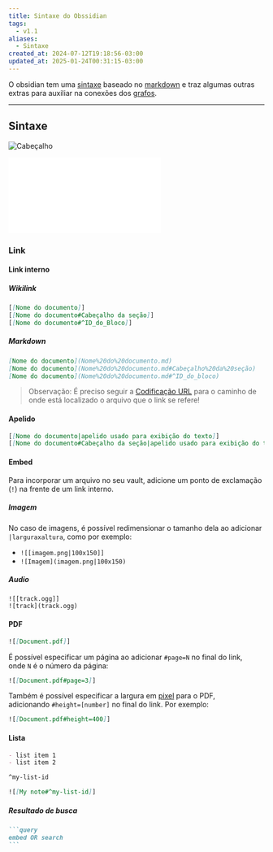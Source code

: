 ```yaml
---
title: Sintaxe do Obssidian
tags:
  - v1.1
aliases:
  - Sintaxe
created_at: 2024-07-12T19:18:56-03:00
updated_at: 2025-01-24T00:31:15-03:00
---
```


O obsidian tem uma [sintaxe](content/atomos/2024/07/12/Sintaxe.md) baseado no [markdown](content/atomos/2024/07/08/Markdown.md) e traz algumas outras extras para auxiliar na conexões dos [grafos](content/atomos/2024/07/12/Grafos.md).

---

## Sintaxe

![Cabeçalho](content/atomos/2024/07/08/Markdown.md#Cabeçalho)

![Lista](content/atomos/2024/07/08/Markdown.md#Lista)
### Link
#### Link interno
##### Wikilink
```md
[[Nome do documento]]
[[Nome do documento#Cabeçalho da seção]]
[[Nome do documento#^ID_do_Bloco]]
```
##### Markdown
```md
[Nome do documento](Nome%20do%20documento.md)
[Nome do documento](Nome%20do%20documento.md#Cabeçalho%20da%20seção)
[Nome do documento](Nome%20do%20documento.md#^ID_do_bloco)
```

> Observação: É preciso seguir a [Codificação URL](content/atomos/2024/07/12/Codificação_URL.md) para o caminho de onde está localizado o arquivo que o link se refere!
#### Apelido
```md
[[Nome do documento|apelido usado para exibição do texto]]
[[Nome do documento#Cabeçalho da seção|apelido usado para exibição do texto]]
```

#### Embed
Para incorporar um arquivo no seu vault, adicione um ponto de exclamação (`!`) na frente de um link interno.

##### Imagem
No caso de imagens, é possível redimensionar o tamanho dela ao adicionar `|larguraxaltura`, como por exemplo:

- `![[imagem.png|100x150]]`
- `![Imagem](imagem.png|100x150)`

##### Audio
```
![[track.ogg]]
![track](track.ogg)
```

#### PDF
```md
![[Document.pdf]]
```

É possível especificar um página ao adicionar `#page=N` no final do link, onde `N` é o número da página:

```md
![[Document.pdf#page=3]]
```

Também é possível especificar a largura em [pixel](content/atomos/2024/07/12/Pixel.md) para o PDF, adicionando `#height=[number]` no final do link. Por exemplo:

```md
![[Document.pdf#height=400]]
```
#### Lista

```md
- list item 1
- list item 2

^my-list-id
```

```md
![[My note#^my-list-id]]
```
##### Resultado de busca

````md
```query
embed OR search
```
````

